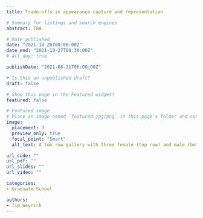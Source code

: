 ```yaml
---
title: Trade-offs in appearance capture and representation

# Summary for listings and search engines
abstract: TBA

# Date published
date: "2021-10-26T00:00:00Z"
date_end: "2021-10-27T00:30:00Z"
# all_day: true

publishDate: "2021-06-21T00:00:00Z"

# Is this an unpublished draft?
draft: false

# Show this page in the Featured widget?
featured: false

# Featured image
# Place an image named `featured.jpg/png` in this page's folder and customize its options here.
image:
  placement: 3
  preview_only: true
  focal_point: "Smart"
  alt_text: A two row gallery with three female (top row) and male (bottom row) faces looking in different directions with different lighting conditions.

url_code: ""
url_pdf: ""
url_slides: ""
url_video: ""

categories:
- Graduate School

authors:
- Tim Weyrich
---
```

